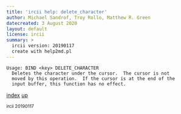 ```yaml
---
title: 'ircii help: delete_character'
author: Michael Sandrof, Troy Rollo, Matthew R. Green
datecreated: 3 August 2020
layout: default
license: ircii
summary: >
  ircii version: 20190117
  create with help2md.pl
---
```

```
Usage: BIND <key> DELETE_CHARACTER
  Deletes the character under the cursor.  The cursor is not
  moved by this operation.  If the cursor is at the end of the
  input buffer, this function has no effect.
```

[index](index.html)
[up](..)

<small> ircii 20190117 </small>
